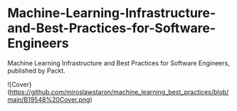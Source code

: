 # Machine-Learning-Infrastructure-and-Best-Practices-for-Software-Engineers
Machine Learning Infrastructure and Best Practices for Software Engineers, published by Packt.

![Cover}(https://github.com/miroslawstaron/machine_learning_best_practices/blob/main/B19548%20Cover.png)
